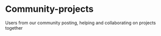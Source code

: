 # Community-projects
Users from our community posting, helping and collaborating on projects together
